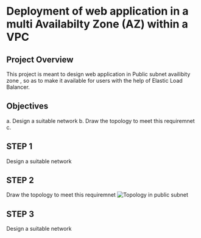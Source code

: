 # Deployment  of web application in a multi Availabilty Zone (AZ) within a VPC
## Project Overview 
This project is meant to design web application  in Public subnet  availibity zone , so as to make it available for users with the help of Elastic Load Balancer.
## Objectives 
a. Design a suitable network 
b. Draw the topology to meet this requiremnet
c. 
## STEP 1
Design a suitable network

## STEP 2
Draw the topology to meet this requiremnet
![Topology in public subnet](https://github.com/user-attachments/assets/137a7af0-6ce5-4d93-8607-3b02eff5a56c)



## STEP 3
Design a suitable network

